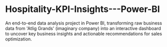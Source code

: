 # Hospitality-KPI-Insights---Power-BI
An end-to-end data analysis project in Power BI, transforming raw business data from 'Atlig Grands' (imaginary company) into an interactive dashboard to uncover key business insights and actionable recommendations for sales optimization.
